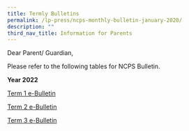 ```yaml
---
title: Termly Bulletins
permalink: /lp-press/ncps-monthly-bulletin-january-2020/
description: ""
third_nav_title: Information for Parents
---
```

Dear Parent/ Guardian,

Please refer to the following tables for NCPS Bulletin.


**Year 2022**

[Term 1 e-Bulletin](/files/Termly%20Bulletin/2022-Term-1-e-Bulletin.pdf)

[Term 2 e-Bulletin](/files/Termly%20Bulletin/2022-Term-2-e-Bulletin.pdf)

[Term 3 e-Bulletin](/files/Termly%20Bulletin/2022%20Term%203%20e-Bulletin.pdf)



